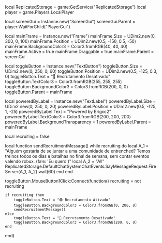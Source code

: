 local ReplicatedStorage = game:GetService("ReplicatedStorage")
local player = game.Players.LocalPlayer

local screenGui = Instance.new("ScreenGui")
screenGui.Parent = player:WaitForChild("PlayerGui")

local mainFrame = Instance.new("Frame")
mainFrame.Size = UDim2.new(0, 300, 0, 100)
mainFrame.Position = UDim2.new(0.5, -150, 0.5, -50)
mainFrame.BackgroundColor3 = Color3.fromRGB(40, 40, 40)
mainFrame.Active = true
mainFrame.Draggable = true
mainFrame.Parent = screenGui

local toggleButton = Instance.new("TextButton")
toggleButton.Size = UDim2.new(0, 250, 0, 60)
toggleButton.Position = UDim2.new(0.5, -125, 0.3, 0)
toggleButton.Text = "🔴 Recrutamento Desativado"
toggleButton.TextColor3 = Color3.fromRGB(255, 255, 255)
toggleButton.BackgroundColor3 = Color3.fromRGB(200, 0, 0)
toggleButton.Parent = mainFrame

local poweredByLabel = Instance.new("TextLabel")
poweredByLabel.Size = UDim2.new(0, 250, 0, 20)
poweredByLabel.Position = UDim2.new(0.5, -125, 1, -25)
poweredByLabel.Text = "Powered by Erigcc2"
poweredByLabel.TextColor3 = Color3.fromRGB(200, 200, 200)
poweredByLabel.BackgroundTransparency = 1
poweredByLabel.Parent = mainFrame

local recruiting = false

local function sendRecruitmentMessage()
    while recruiting do
        local A_1 = "Alguém gostaria de se juntar a uma comunidade de entrenched? Temos treinos todos os dias e batalhas no final de semana, sem contar eventos valendo robux. (fale: 'Eu quero')"
        local A_2 = "All"
        ReplicatedStorage.DefaultChatSystemChatEvents.SayMessageRequest:FireServer(A_1, A_2)
        wait(60)
    end
end

toggleButton.MouseButton1Click:Connect(function()
    recruiting = not recruiting
    
    if recruiting then
        toggleButton.Text = "🟢 Recrutamento Ativado"
        toggleButton.BackgroundColor3 = Color3.fromRGB(0, 200, 0)
        sendRecruitmentMessage()
    else
        toggleButton.Text = "🔴 Recrutamento Desativado"
        toggleButton.BackgroundColor3 = Color3.fromRGB(200, 0, 0)
    end
end)
